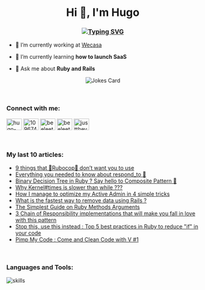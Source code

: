 <h1 align="center">Hi 👋, I'm Hugo</h1>
<h3 align="center"><a href="https://git.io/typing-svg"><img src="https://readme-typing-svg.herokuapp.com?font=Fira+Code&pause=1000&center=true&width=435&lines=Software+Engineer" alt="Typing SVG" /></a></h3>

- 🔭 I’m currently working at [Wecasa](https://www.wecasa.fr)

- 🌱 I’m currently learning **how to launch SaaS**

- 💬 Ask me about **Ruby and Rails**
<div align="center"><img src="https://readme-jokes.vercel.app/api?hideBorder&bgColor=%2f343f" alt="Jokes Card" /></div>

&nbsp;

<h3 align="left">Connect with me:</h3>
<p align="left">
<a href="https://linkedin.com/in/hugo-vast" target="_blank"><img align="center" src="https://raw.githubusercontent.com/rahuldkjain/github-profile-readme-generator/master/src/images/icons/Social/linked-in-alt.svg" alt="hugo-vast" height="30" width="40" /></a>
<a href="https://stackoverflow.com/users/10967401" target="_blank"><img align="center" src="https://raw.githubusercontent.com/rahuldkjain/github-profile-readme-generator/master/src/images/icons/Social/stack-overflow.svg" alt="10967401" height="30" width="40" /></a>
<a href="https://www.youtube.com/@beeleethebee" target="_blank"><img align="center" src="https://raw.githubusercontent.com/rahuldkjain/github-profile-readme-generator/master/src/images/icons/Social/youtube.svg" alt="beeleethebee" height="30" width="40" /></a>
<a href="https://www.reddit.com/user/Just_The_V" target="_blank"><img align="center" src="https://raw.githubusercontent.com/rahuldkjain/github-profile-readme-generator/master/src/images/icons/Social/reddit.svg" alt="beeleethebee" height="30" width="40" /></a>
<a href="https://dev.to/justthev" target="blank"><img align="center" src="https://raw.githubusercontent.com/rahuldkjain/github-profile-readme-generator/master/src/images/icons/Social/devto.svg" alt="justthev" height="30" width="40" /></a>
  
</p>

&nbsp;

<h3 align="left">My last 10 articles:</h3>

<!-- BLOG-POST-LIST:START -->
- [9 things that 🚨Rubocop🚨 don’t want you to use](https://dev.to/pimp_my_ruby/9-things-that-rubocop-dont-want-you-to-use-pb1)
- [Everything you needed to know about respond_to 🔎](https://dev.to/pimp_my_ruby/everything-you-needed-to-know-about-respondto-2511)
- [Binary Decision Tree in Ruby ? Say hello to Composite Pattern 🌳](https://dev.to/wecasa/binary-decision-tree-in-ruby-say-hello-to-composite-pattern-h8n)
- [Why Kernel#times is slower than while ???](https://dev.to/pimp_my_ruby/if-you-want-your-ruby-application-to-be-efficient-keep-it-updated-37k0)
- [How I manage to optimize my Active Admin in 4 simple tricks](https://dev.to/pimp_my_ruby/how-i-manage-to-optimize-my-active-admin-in-4-simple-tricks-aij)
- [What is the fastest way to remove data using Rails ?](https://dev.to/pimp_my_ruby/speed-vs-security-navigating-data-deletion-strategies-in-rails-1a1k)
- [The Simplest Guide on Ruby Methods Arguments](https://dev.to/pimp_my_ruby/the-simplest-guide-on-ruby-methods-arguments-25pk)
- [3 Chain of Responsibility implementations that will make you fall in love with this pattern](https://dev.to/pimp_my_ruby/3-chain-of-responsibility-implementations-that-will-make-you-fall-in-love-with-this-pattern-2kfa)
- [Stop this, use this instead : Top 5 best practices in Ruby to reduce &quot;if&quot; in your code](https://dev.to/pimp_my_ruby/stop-this-use-this-instead-top-5-best-practices-in-ruby-to-reduce-if-in-your-code-2hfj)
- [Pimp My Code : Come and Clean Code with V #1](https://dev.to/pimp_my_ruby/pimp-my-code-come-and-clean-code-with-v-1-3c4p)
<!-- BLOG-POST-LIST:END -->

&nbsp;

<h3 align="left">Languages and Tools:</h3>
<div align="left">
  <img align="center" src="https://skillicons.dev/icons?i=ruby,rails,redis,bots,docker,heroku,firebase,gcp,git,github,gitlab,mysql,postgres,sqlite,postman,stackoverflow,discord,solidity,bash,c,vue,vite,react,tailwind,html,js,css&theme=dark" alt="skills" /> 
</div>
